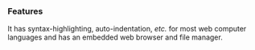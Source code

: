 ### Features
It has syntax-highlighting, auto-indentation, *etc.* for most web computer languages and has an embedded web browser and file manager. 
